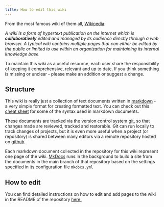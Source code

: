 ```yaml
---
title: How to edit this wiki
---
```


From the most famous wiki of them all, [Wikipedia](https://en.wikipedia.org/wiki/Wiki):

*A wiki is a form of hypertext publication on the internet which is **collaboratively** edited and managed by its audience directly through a web browser. A typical wiki contains multiple pages that can either be edited by the public or limited to use within an organization for maintaining its internal knowledge base.*

To maintain this wiki as a useful resource, each user share the responsibility of keeping it comprehensive, relevant and up to date. If you think something is missing or unclear - please make an addition or suggest a change. 

## Structure
This wiki is really just a collection of text documents written in [markdown](https://en.wikipedia.org/wiki/Markdown) - a very simple format for creating formatted text. You can check out this [cheat sheet](https://www.markdown-cheatsheet.com/) for some of the syntax used in markdown documents.

These documents are tracked via the version control system [git](https://git-scm.com/), so that changes made are reviewed, tracked and restorable. Git can run locally to track changes of projects, but it is even more useful when a project (or repository) is shared between many editors via a remote repository hosted on [github](https://github.com/).

Each markdown document collected in the repository for this wiki represent one page of the wiki. [MkDocs](https://www.mkdocs.org/) runs in the background to build a site from the documents in the main branch of that repository based on the settings specified in its configuration file `mkdocs.yml`

## How to edit
You can find detailed instructions on how to edit and add pages to the wiki in the README of the repository [here.](https://github.com/k-CIR/cir-wiki/tree/main)